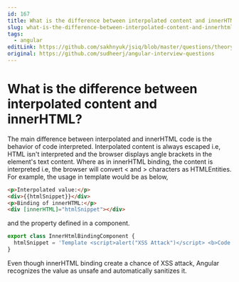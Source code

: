```yaml
---
id: 167
title: What is the difference between interpolated content and innerHTML?
slug: what-is-the-difference-between-interpolated-content-and-innerhtml
tags:
  - angular
editLink: https://github.com/sakhnyuk/jsiq/blob/master/questions/theory/angular/167.md
original: https://github.com/sudheerj/angular-interview-questions
---
```


# What is the difference between interpolated content and innerHTML?

The main difference between interpolated and innerHTML code is the behavior of code interpreted. Interpolated content is always escaped i.e, HTML isn't interpreted and the browser displays angle brackets in the element's text content. Where as in innerHTML binding, the content is interpreted i.e, the browser will convert < and > characters as HTMLEntities. For example, the usage in template would be as below,

```html
<p>Interpolated value:</p>
<div>{{htmlSnippet}}</div>
<p>Binding of innerHTML:</p>
<div [innerHTML]="htmlSnippet"></div>
```

and the property defined in a component.

```javascript
export class InnerHtmlBindingComponent {
  htmlSnippet = 'Template <script>alert("XSS Attack")</script> <b>Code attached</b>';
}
```

Even though innerHTML binding create a chance of XSS attack, Angular recognizes the value as unsafe and automatically sanitizes it.